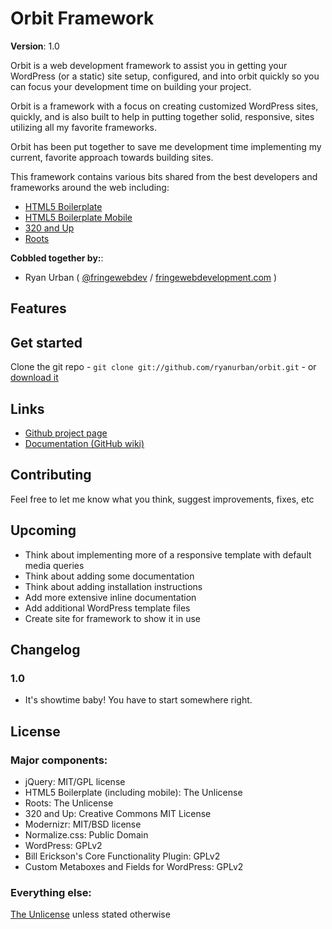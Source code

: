 # Orbit Framework

**Version**: 1.0

Orbit is a web development framework to assist you in getting your WordPress (or a static) site setup, configured, and into orbit quickly so you can focus your development time on building your project.

Orbit is a framework with a focus on creating customized WordPress sites, quickly, and is also built to help in putting together solid, responsive, sites utilizing all my favorite frameworks. 

Orbit has been put together to save me development time implementing my current, favorite approach towards building sites.

This framework contains various bits shared from the best developers and frameworks around the web including: 

* [HTML5 Boilerplate](http://frn.gd/zBjqfs)
* [HTML5 Boilerplate Mobile](http://html5boilerplate.com/mobile)
* [320 and Up](http://frn.gd/ywAwhQ)
* [Roots](http://www.rootstheme.com/)

**Cobbled together by:**:

* Ryan Urban ( [@fringewebdev](http://twitter.com/fringewebdev) / [fringewebdevelopment.com](http://fringewebdevelopment.com/) )

## Features

## Get started

Clone the git repo - `git clone git://github.com/ryanurban/orbit.git` - or [download it](https://github.com/ryanurban/orbit/zipball/master)

## Links
* [Github project page](https://github.com/ryanurban/orbit)
* [Documentation (GitHub wiki)](https://github.com/ryanurban/orbit/wiki)

## Contributing

Feel free to let me know what you think, suggest improvements, fixes, etc

## Upcoming

* Think about implementing more of a responsive template with default media queries
* Think about adding some documentation
* Think about adding installation instructions
* Add more extensive inline documentation
* Add additional WordPress template files
* Create site for framework to show it in use

## Changelog

### 1.0
* It's showtime baby! You have to start somewhere right.

## License

### Major components:

* jQuery: MIT/GPL license
* HTML5 Boilerplate (including mobile): The Unlicense
* Roots: The Unlicense
* 320 and Up: Creative Commons MIT License
* Modernizr: MIT/BSD license
* Normalize.css: Public Domain
* WordPress: GPLv2
* Bill Erickson's Core Functionality Plugin: GPLv2
* Custom Metaboxes and Fields for WordPress: GPLv2

### Everything else:

[The Unlicense](http://unlicense.org/) unless stated otherwise
